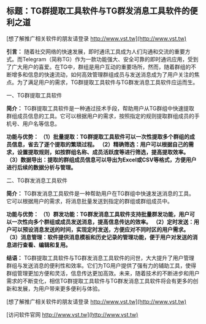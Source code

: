 ## **标题：TG群提取工具软件与TG群发消息工具软件的便利之道**

[想了解推广相关软件的朋友请登录 http://www.vst.tw](http://www.vst.tw)

**引言：**
随着社交网络的快速发展，即时通讯工具成为人们沟通和交流的重要方式。而Telegram（简称TG）作为一款功能强大、安全可靠的即时通讯应用，受到了广大用户的喜爱。在TG中，群组是用户互动的重要场所，然而，随着群组的不断增多和信息的快速流动，如何高效管理群组成员与发送消息成为了用户关注的焦点。为了满足用户的需求，TG群提取工具软件与TG群发消息工具软件应运而生。

一、TG群提取工具软件

**简介：**
TG群提取工具软件是一种通过技术手段，帮助用户从TG群组中快速提取群组成员信息的工具。它可以根据用户的需求，按照指定的规则提取群组成员的手机号、用户名等信息。

**功能与优势：**
**（1）批量提取：TG群提取工具软件可以一次性提取多个群组的成员信息，省去了逐个提取的繁琐过程。**
**（2）精确筛选：用户可以根据自己的需求，设置提取规则，如按群组名称、成员活跃度等进行筛选，提高提取效率。**
**（3）数据导出：提取的群组成员信息可以导出为Excel或CSV等格式，方便用户进行后续的数据分析与管理。**

二、TG群发消息工具软件

**简介：**
TG群发消息工具软件是一种帮助用户在TG群组中快速发送消息的工具。它可以根据用户的需求，将消息批量发送到指定的群组或群组成员中。

**功能与优势：**
**（1）群发功能：TG群发消息工具软件支持批量群发功能，用户可以一次性向多个群组或成员发送消息，提高信息传达的效率。**
**（2）定时发送：用户可以预设消息发送的时间，实现定时发送，方便应对不同时区的用户需求。**
**（3）消息管理：软件提供消息模板和历史记录的管理功能，便于用户对发送的消息进行查看、编辑和复用。**

**结语：**
TG群提取工具软件与TG群发消息工具软件的问世，大大提升了用户管理群组与发送消息的便利性和效率。它们为TG用户提供了强有力的辅助工具，使得群组管理更加方便和灵活，信息传达更加高效。未来，随着技术的不断进步和用户需求的不断变化，相信TG群提取工具软件与TG群发消息工具软件将会有更多的创新和发展，为用户带来更多便利与体验。

[想了解推广相关软件的朋友请登录 http://www.vst.tw](http://www.vst.tw)


[访问软件官网 http://www.vst.tw](http://www.vst.tw)
